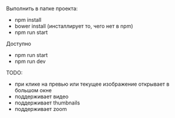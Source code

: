 
Выполнить в папке проекта:

- npm install
- bower install (инсталлирует то, чего нет в npm)
- npm run start

Доступно

- npm run start
- npm run dev 

TODO:

- при клике на превью или текущее изображение открывает в большом окне
- поддерживает видео
- поддерживает thumbnails
- поддерживает zoom
